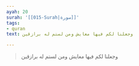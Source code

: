 ```yaml
---
ayah: 20
surah: '[[015-Surah|سورة]]'
tags:
- quran
text: وجعلنا لكم فيها معايش ومن لستم له برازقين

---
```

> وجعلنا لكم فيها معايش ومن لستم له برازقين
